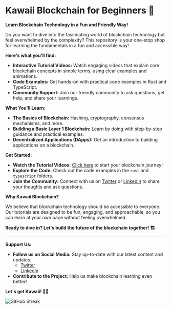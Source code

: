 # Kawaii Blockchain for Beginners 🐾

**Learn Blockchain Technology in a Fun and Friendly Way!**

Do you want to dive into the fascinating world of blockchain technology but feel overwhelmed by the complexity? This repository is your one-stop shop for learning the fundamentals in a fun and accessible way! 

**Here's what you'll find:**

- **Interactive Tutorial Videos:**  Watch engaging videos that explain core blockchain concepts in simple terms, using clear examples and animations.
- **Code Examples:** Get hands-on with practical code examples in Rust and TypeScript.
- **Community Support:**  Join our friendly community to ask questions, get help, and share your learnings.

**What You'll Learn:**

- **The Basics of Blockchain:**  Hashing, cryptography, consensus mechanisms, and more.
- **Building a Basic Layer 1 Blockchain:**  Learn by doing with step-by-step guidance and practical examples.
- **Decentralized Applications (DApps):** Get an introduction to building applications on a blockchain.

**Get Started:**

- **Watch the Tutorial Videos:**  [Click here](https://youtu.be/Ixl3nykKG9M?si=V1KBlqVZfAGKMuRu) to start your blockchain journey!
- **Explore the Code:**  Check out the code examples in the `rust` and `typescript` folders.
- **Join the Community:**  Connect with us on [Twitter](https://twitter.com/kawaiix621) or [LinkedIn](https://www.linkedin.com/in/awolaju/) to share your thoughts and ask questions.

**Why Kawaii Blockchain?**

We believe that blockchain technology should be accessible to everyone.  Our tutorials are designed to be fun, engaging, and approachable, so you can learn at your own pace without feeling overwhelmed.  

**Ready to dive in? Let's build the future of the blockchain together! 🏗️**

---

**Support Us:**

- **Follow us on Social Media:** Stay up-to-date with our latest content and updates.
    * [Twitter](https://twitter.com/kawaiix621) 
    * [LinkedIn](https://www.linkedin.com/in/awolaju/)
- **Contribute to the Project:**  Help us make blockchain learning even better! 

**Let's get Kawaii! 🐱‍👤**

![GitHub Streak](https://github-readme-streak-stats.herokuapp.com/?user=kawaiix621&theme=radical)
